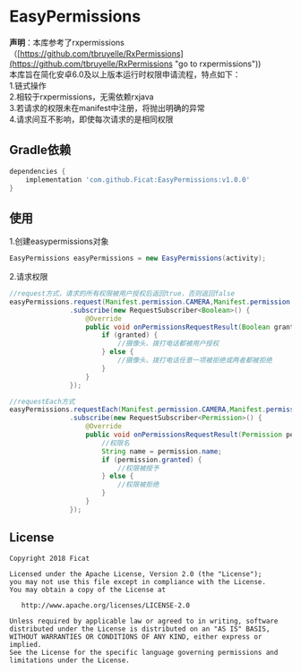 # EasyPermissions
**声明**：本库参考了rxpermissions（[https://github.com/tbruyelle/RxPermissions](https://github.com/tbruyelle/RxPermissions "go to rxpermissions"))<br>
本库旨在简化安卓6.0及以上版本运行时权限申请流程，特点如下：<br>
    1.链式操作<br>
    2.相较于rxpermissions，无需依赖rxjava<br>
    3.若请求的权限未在manifest中注册，将抛出明确的异常<br>
    4.请求间互不影响，即使每次请求的是相同权限

## Gradle依赖

```gradle
dependencies {
    implementation 'com.github.Ficat:EasyPermissions:v1.0.0'
}
```
## 使用
1.创建easypermissions对象

```java
EasyPermissions easyPermissions = new EasyPermissions(activity);
```

2.请求权限

```java
//request方式，请求的所有权限被用户授权后返回true，否则返回false  
easyPermissions.request(Manifest.permission.CAMERA,Manifest.permission.CALL_PHONE)
               .subscribe(new RequestSubscriber<Boolean>() {
                   @Override
                   public void onPermissionsRequestResult(Boolean granted) {
                       if (granted) {
                           //摄像头、拨打电话都被用户授权
                       } else {
                           //摄像头、拨打电话任意一项被拒绝或两者都被拒绝
                       }
                   }
               });

//requestEach方式
easyPermissions.requestEach(Manifest.permission.CAMERA,Manifest.permission.CALL_PHONE)
               .subscribe(new RequestSubscriber<Permission>() {
                   @Override
                   public void onPermissionsRequestResult(Permission permission) {
                       //权限名
                       String name = permission.name;
                       if (permission.granted) {
                           //权限被授予
                       } else {
                           //权限被拒绝
                       }
                   }
               });
```
## License

```
Copyright 2018 Ficat

Licensed under the Apache License, Version 2.0 (the "License");
you may not use this file except in compliance with the License.
You may obtain a copy of the License at

   http://www.apache.org/licenses/LICENSE-2.0

Unless required by applicable law or agreed to in writing, software
distributed under the License is distributed on an "AS IS" BASIS,
WITHOUT WARRANTIES OR CONDITIONS OF ANY KIND, either express or implied.
See the License for the specific language governing permissions and
limitations under the License.
```


